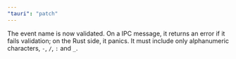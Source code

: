 ```yaml
---
"tauri": "patch"
---
```


The event name is now validated. On a IPC message, it returns an error if it fails validation; on the Rust side, it panics.
It must include only alphanumeric characters, `-`, `/`, `:` and `_`.
